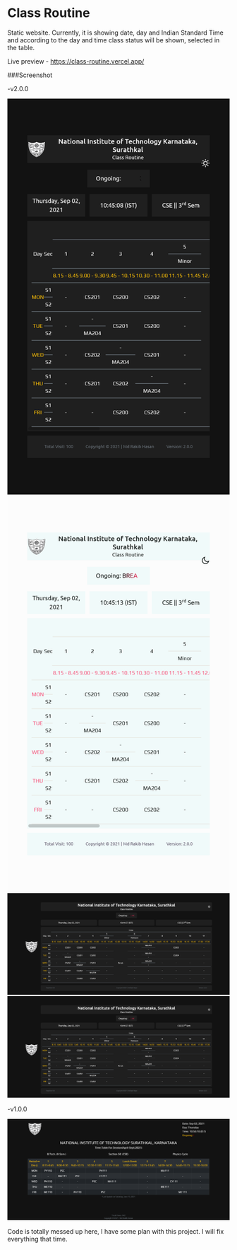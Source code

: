# Class Routine   
Static website. Currently, it is showing date, day and Indian Standard Time and according to the day and time class status will be shown, selected in the table. 

Live preview - https://class-routine.vercel.app/

###Screenshot

-v2.0.0

![](./assets/screenshot/v2.0.0-mobile-dark.png)
![](./assets/screenshot/v2.0.0-mobile-light.png)
![](./assets/screenshot/v2.0.0-desktop-dark.png)
![](./assets/screenshot/v2.0.0-desktop-dark.png)

-v1.0.0

![](./assets/screenshot/v1.0.0-desktop.png)

Code is totally messed up here, I have some plan with this project. I will fix everything that time.  
